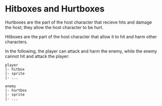 # Hitboxes and Hurtboxes

Hurtboxes are the part of the host character that recieve hits and damage the host; they allow the host character to be hurt.

Hitboxes are the part of the host character that allow it to hit and harm other characters.

In the following, the player can attack and harm the enemy, while the enemy cannot hit and attack the player:

```
player
|- hitbox
|- sprite
|- ...

enemy
|- hurtbox
|- sprite
|- ...
```
